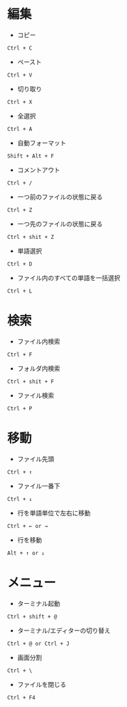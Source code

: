 # 編集
- コピー
```
Ctrl + C
```
- ペースト
```
Ctrl + V
```
- 切り取り
```
Ctrl + X
```
- 全選択
```
Ctrl + A
```
- 自動フォーマット
```
Shift + Alt + F
```
- コメントアウト
```
Ctrl + /
```
- 一つ前のファイルの状態に戻る
```
Ctrl + Z
```
- 一つ先のファイルの状態に戻る
```
Ctrl + shit + Z
```
- 単語選択
```
Ctrl + D
```
- ファイル内のすべての単語を一括選択
```
Ctrl + L
```
# 検索
- ファイル内検索
```
Ctrl + F
```
- フォルダ内検索
```
Ctrl + shit + F
```
- ファイル検索
```
Ctrl + P
```
# 移動
- ファイル先頭
```
Ctrl + ↑
```
- ファイル一番下
```
Ctrl + ↓
```
- 行を単語単位で左右に移動
```
Ctrl + ← or →
```
- 行を移動
```
Alt + ↑ or ↓
```
# メニュー
- ターミナル起動
```
Ctrl + shift + @
```
- ターミナル/エディターの切り替え
```
Ctrl + @ or Ctrl + J
```
- 画面分割
```
Ctrl + \
```
- ファイルを閉じる
```
Ctrl + F4
```
